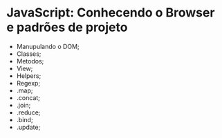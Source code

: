# JavaScript: Conhecendo o Browser e padrões de projeto

- Manupulando o DOM;
- Classes;
- Metodos;
- View;
- Helpers;
- Regexp;
- .map; 
- .concat;
- .join;
- .reduce;
- .bind;
- .update;
